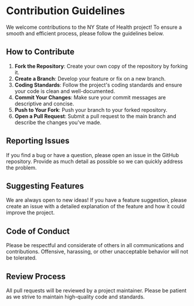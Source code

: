 # Contribution Guidelines

We welcome contributions to the NY State of Health project! To ensure a smooth and efficient process, please follow the guidelines below.

## How to Contribute

1. **Fork the Repository**: Create your own copy of the repository by forking it.
2. **Create a Branch**: Develop your feature or fix on a new branch.
3. **Coding Standards**: Follow the project's coding standards and ensure your code is clean and well-documented.
4. **Commit Your Changes**: Make sure your commit messages are descriptive and concise.
5. **Push to Your Fork**: Push your branch to your forked repository.
6. **Open a Pull Request**: Submit a pull request to the main branch and describe the changes you've made.

## Reporting Issues

If you find a bug or have a question, please open an issue in the GitHub repository. Provide as much detail as possible so we can quickly address the problem.

## Suggesting Features

We are always open to new ideas! If you have a feature suggestion, please create an issue with a detailed explanation of the feature and how it could improve the project.

## Code of Conduct

Please be respectful and considerate of others in all communications and contributions. Offensive, harassing, or other unacceptable behavior will not be tolerated.

## Review Process

All pull requests will be reviewed by a project maintainer. Please be patient as we strive to maintain high-quality code and standards.
